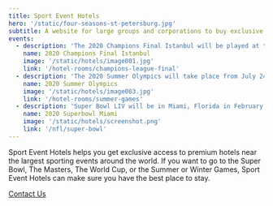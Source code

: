 ```yaml
---
title: Sport Event Hotels
hero: '/static/four-seasons-st-petersburg.jpg'
subtitle: A website for large groups and corporations to buy exclusive high end hotels to the world's largest sporting events.
events:
  - description: 'The 2020 Champions Final Istanbul will be played at the Atatürk Olympic Stadium in Istanbul, Turkey on May 30th, 2020.'
    name: 2020 Champions Final Istanbul 
    image: '/static/hotels/image001.jpg'
    link: '/hotel-rooms/champions-league-final'
  - description: 'The 2020 Summer Olympics will take place from July 24th to August 9th, 2020 in Tokyo, Japan.'
    name: 2020 Summer Olympics
    image: '/static/hotels/image003.jpg'
    link: '/hotel-rooms/summer-games'
  - description: 'Super Bowl LIV will be in Miami, Florida in February 2020. Hotels are selling out fast, yet we can secure you the best hotels in the area. Contact us now!'
    name: 2020 Superbowl Miami
    image: '/static/hotels/screenshot.png'
    link: '/nfl/super-bowl'
---
```

<p class="mt-2 text-gray-600 sm:text-xl sm:mt-4">
  Sport Event Hotels helps you get exclusive access to premium hotels near the largest sporting events around the world. If you want to go to the Super Bowl, The Masters, The World Cup, or the Summer or Winter Games, Sport Event Hotels can make sure you have the best place to stay.
</p>

<div class="mt-4 sm:mt-6">
  <a class="btn" href="/contact">Contact Us</a>
</div>